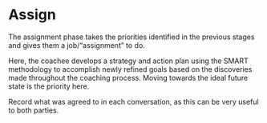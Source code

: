 # Assign

The assignment phase takes the priorities identified in the previous stages and gives them a job/“assignment” to do.&#x20;

Here, the coachee develops a strategy and action plan using the SMART methodology to accomplish newly refined goals based on the discoveries made throughout the coaching process. Moving towards the ideal future state is the priority here.

Record what was agreed to in each conversation, as this can be very useful to both parties.&#x20;
